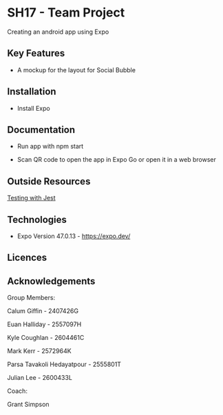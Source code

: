 # SH17 - Team Project

Creating an android app using Expo

## Key Features

* A mockup for the layout for Social Bubble

## Installation

* Install Expo

## Documentation

* Run app with npm start

* Scan QR code to open the app in Expo Go or open it in a web browser

## Outside Resources

[Testing with Jest](https://docs.expo.dev/guides/testing-with-jest/)

## Technologies

* Expo Version 47.0.13 - https://expo.dev/

## Licences

## Acknowledgements

Group Members:

Calum Giffin - 2407426G

Euan Halliday - 2557097H

Kyle Coughlan - 2604461C

Mark Kerr - 2572964K

Parsa Tavakoli Hedayatpour - 2555801T

Julian Lee - 2600433L

Coach:

Grant Simpson

